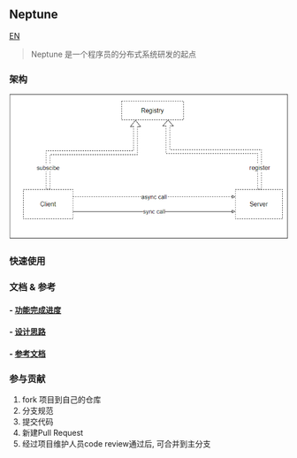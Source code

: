 ## Neptune
[EN](README-EN.md)

> Neptune 是一个程序员的分布式系统研发的起点

### 架构
![architecture](/docs/img/architecture.png)


### 快速使用


### 文档 & 参考
#### - [功能完成进度](/docs/project-schedule.md)
#### - [设计思路](/docs/design.md)
#### - [参考文档](/docs/design-reference.md)

### 参与贡献
1. fork 项目到自己的仓库
2. 分支规范
3. 提交代码
4. 新建Pull Request
5. 经过项目维护人员code review通过后, 可合并到主分支 